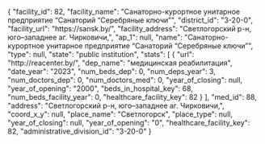 {
    "facility_id": 82,
    "facility_name": "Cанаторно-курортное унитарное предприятие “Санаторий “Серебряные ключи”",
    "district_id": "3-20-0",
    "facility_url": "https:\/\/sansk.by\/",
    "facility_address": "Светлогорский р-н, юго–западнее аг. Чирковичи,",
    "ap_1": null,
    "name": "Cанаторно-курортное унитарное предприятие “Санаторий “Серебряные ключи”",
    "type": null,
    "state": "public institution",
    "stats": [
        {
            "url": "http:\/\/reacenter.by\/",
            "dep_name": "медицинская реабилитация",
            "date_year": "2023",
            "num_beds_dep": 0,
            "num_deps_year": 3,
            "num_doctors_dep": 0,
            "num_doctors_med": 0,
            "year_of_closing": null,
            "year_of_opening": "2000",
            "beds_in_hospital_key": 68,
            "num_beds_facility_year": 0,
            "healthcare_facility_key": 82
        }
    ],
    "med_id": 88,
    "address": "Светлогорский р-н, юго–западнее аг. Чирковичи,",
    "coord_x_y": null,
    "place_name": "Светлогорск",
    "place_type": null,
    "year_of_closing": null,
    "year_of_opening": "0",
    "healthcare_facility_key": 82,
    "administrative_division_id": "3-20-0"
}